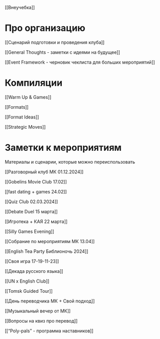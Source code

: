 [[Внеучебка]]
# Про организацию

[[Сценарий подготовки и проведения клуба]]

[[General Thoughts - заметки с идеями на будущее]]

[[Event Framework - черновик чеклиста для больших мероприятий]]

# Компиляции

[[Warm Up & Games]]

[[Formats]]

[[Format Ideas]]

[[Strategic Moves]]
# Заметки к мероприятиям
Материалы и сценарии, которые можно переиспользовать

[[Разговорный клуб МК 01.12.2024]]

[[Gobelins Movie Club 17.02]]

[[fast dating + games 24.02]]

[[Quiz Club 02.03.2024]]

[[Debate Duel 15 марта]]

[[Игротека + КАЯ 22 марта]]

[[Silly Games Evening]]

[[Собрание по мероприятиям МК 13.04]]

[[English Tea Party Библионочь 2024]]

[[Своя игра 17-19-11-23]]

[[Декада русского языка]]

[[UN x English Club]]

[[Tomsk Guided Tour]]

[[День переводчика МК + Свой подход]]

[[Музыкальный вечер от МК]]

[[Вопросы на квиз про перевод]]

[[“Poly-pals” - программа наставников]]